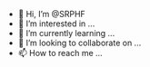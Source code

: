 - 👋 Hi, I’m @SRPHF
- 👀 I’m interested in ...
- 🌱 I’m currently learning ...
- 💞️ I’m looking to collaborate on ...
- 📫 How to reach me ...

<!---
SRPHF/SRPHF is a ✨ special ✨ repository because its `README.md` (this file) appears on your GitHub profile.
You can click the Preview link to take a look at your changes.
--->
